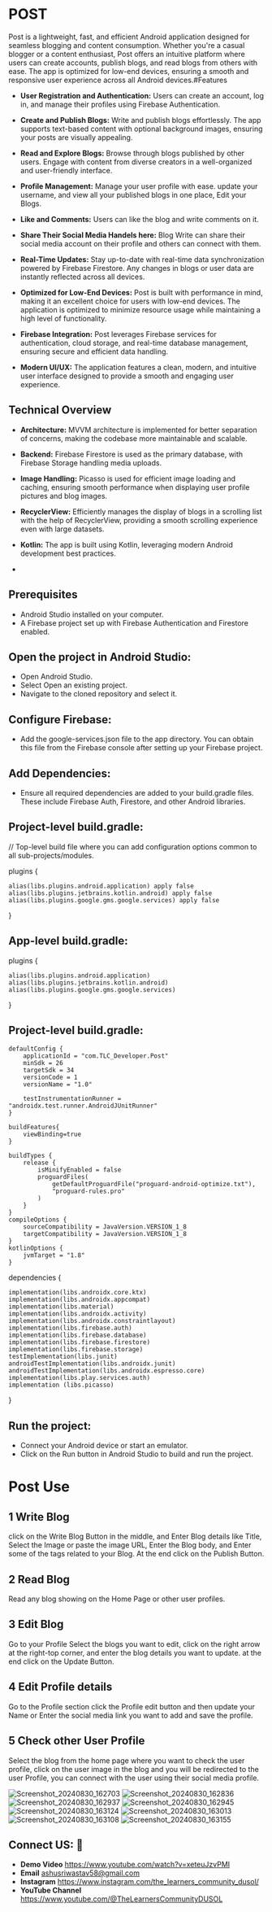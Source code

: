 # POST

Post is a lightweight, fast, and efficient Android application designed for seamless blogging and content consumption. Whether you're a casual blogger or a content enthusiast, Post offers an intuitive platform where users can create accounts, publish blogs, and read blogs from others with ease. The app is optimized for low-end devices, ensuring a smooth and responsive user experience across all Android devices.#Features

- **User Registration and Authentication:** Users can create an account, log in, and manage their profiles using Firebase Authentication.

- **Create and Publish Blogs:** Write and publish blogs effortlessly. The app supports text-based content with optional background images, ensuring your posts are visually appealing.

- **Read and Explore Blogs:** Browse through blogs published by other users. Engage with content from diverse creators in a well-organized and user-friendly interface.

- **Profile Management:** Manage your user profile with ease. update your username, and view all your published blogs in one place, Edit your Blogs.

- **Like and Comments:** Users can like the blog and write comments on it.

- **Share Their Social Media Handels here:** Blog Write can share their social media account on their profile and others can connect with them.

- **Real-Time Updates:** Stay up-to-date with real-time data synchronization powered by Firebase Firestore. Any changes in blogs or user data are instantly reflected across all devices.

- **Optimized for Low-End Devices:** Post is built with performance in mind, making it an excellent choice for users with low-end devices. The application is optimized to minimize resource usage while maintaining a high level of functionality.

- **Firebase Integration:** Post leverages Firebase services for authentication, cloud storage, and real-time database management, ensuring secure and efficient data handling.

- **Modern UI/UX:** The application features a clean, modern, and intuitive user interface designed to provide a smooth and engaging user experience.
## Technical Overview

- **Architecture:** MVVM architecture is implemented for better separation of concerns, making the codebase more maintainable and scalable.

- **Backend:** Firebase Firestore is used as the primary database, with Firebase Storage handling media uploads.

- **Image Handling:** Picasso is used for efficient image loading and caching, ensuring smooth performance when displaying user profile pictures and blog images.

- **RecyclerView:** Efficiently manages the display of blogs in a scrolling list with the help of RecyclerView, providing a smooth scrolling experience even with large datasets.

- **Kotlin:** The app is built using Kotlin, leveraging modern Android development best practices.
- 
## Prerequisites

- Android Studio installed on your computer.
- A Firebase project set up with Firebase Authentication and Firestore enabled.

## Open the project in Android Studio:
- Open Android Studio.
- Select Open an existing project.
- Navigate to the cloned repository and select it.

## Configure Firebase:
- Add the google-services.json file to the app directory. You can obtain this file from the Firebase console after setting up your Firebase project.

## Add Dependencies:
- Ensure all required dependencies are added to your build.gradle files. These include Firebase Auth, Firestore, and other Android libraries.

## Project-level build.gradle:

// Top-level build file where you can add configuration options common to all sub-projects/modules.

plugins {

    alias(libs.plugins.android.application) apply false
    alias(libs.plugins.jetbrains.kotlin.android) apply false
    alias(libs.plugins.google.gms.google.services) apply false
}

## App-level build.gradle:

plugins {

    alias(libs.plugins.android.application)
    alias(libs.plugins.jetbrains.kotlin.android)
    alias(libs.plugins.google.gms.google.services)
}

## Project-level build.gradle:


    defaultConfig {
        applicationId = "com.TLC_Developer.Post"
        minSdk = 26
        targetSdk = 34
        versionCode = 1
        versionName = "1.0"

        testInstrumentationRunner = "androidx.test.runner.AndroidJUnitRunner"
    }

    buildFeatures{
        viewBinding=true
    }

    buildTypes {
        release {
            isMinifyEnabled = false
            proguardFiles(
                getDefaultProguardFile("proguard-android-optimize.txt"),
                "proguard-rules.pro"
            )
        }
    }
    compileOptions {
        sourceCompatibility = JavaVersion.VERSION_1_8
        targetCompatibility = JavaVersion.VERSION_1_8
    }
    kotlinOptions {
        jvmTarget = "1.8"
    }


dependencies {

    implementation(libs.androidx.core.ktx)
    implementation(libs.androidx.appcompat)
    implementation(libs.material)
    implementation(libs.androidx.activity)
    implementation(libs.androidx.constraintlayout)
    implementation(libs.firebase.auth)
    implementation(libs.firebase.database)
    implementation(libs.firebase.firestore)
    implementation(libs.firebase.storage)
    testImplementation(libs.junit)
    androidTestImplementation(libs.androidx.junit)
    androidTestImplementation(libs.androidx.espresso.core)
    implementation(libs.play.services.auth)
    implementation (libs.picasso)

}

## Run the project:

- Connect your Android device or start an emulator.
- Click on the Run button in Android Studio to build and run the project.


# Post Use
## 1 Write Blog 
click on the Write Blog Button in the middle, and Enter Blog details like Title, Select the Image or paste the image URL, Enter the Blog body, and Enter some of the tags related to your Blog. At the end click on the Publish Button.

## 2 Read Blog 
Read any blog showing on the Home Page or other user profiles. 

## 3 Edit Blog
Go to your Profile Select the blogs you want to edit, click on the right arrow at the right-top corner, and enter the blog details you want to update. at the end click on the Update Button.

## 4 Edit Profile details
Go to the Profile section click the Profile edit button and then update your Name or Enter the social media link you want to add and save the profile.

## 5 Check other User Profile
Select the blog from the home page where you want to check the user profile, click on the user image in the blog and you will be redirected to the user Profile, you can connect with the user using their social media profile.

![Screenshot_20240830_162703](https://github.com/user-attachments/assets/5e4a22d2-ef30-4e85-92b9-9b463ea6eae1)
![Screenshot_20240830_162836](https://github.com/user-attachments/assets/61e182a1-c77d-4d0a-bb52-285c2355e842)
![Screenshot_20240830_162937](https://github.com/user-attachments/assets/f08dceab-b0b1-412a-9a47-6bd4be02173c)
![Screenshot_20240830_162945](https://github.com/user-attachments/assets/277d7e37-4ccd-4d32-97ce-2c4b288a4f4a)
![Screenshot_20240830_163124](https://github.com/user-attachments/assets/890d0462-d671-46dd-a055-5de8a7e376fe)
![Screenshot_20240830_163013](https://github.com/user-attachments/assets/6a4de963-7fc9-496f-ac59-9a0e71728981)
![Screenshot_20240830_163108](https://github.com/user-attachments/assets/35d94f72-98e6-404f-b0f3-aea03c6b1cbd)
![Screenshot_20240830_163155](https://github.com/user-attachments/assets/507457d3-1971-4991-b881-98062656474e)


## Connect US: 🔗
* **Demo Video** https://www.youtube.com/watch?v=xeteuJzvPMI
* **Email** ashusriwastav58@gmail.com
* **Instagram** https://www.instagram.com/the_learners_community_dusol/
* **YouTube Channel** https://www.youtube.com/@TheLearnersCommunityDUSOL
